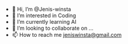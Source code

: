 - 👋 Hi, I’m @Jenis-winsta
- 👀 I’m interested in Coding
- 🌱 I’m currently learning AI 
- 💞️ I’m looking to collaborate on ...
- 📫 How to reach me jeniswinsta@gmail.com

<!---
Jenis-winsta/Jenis-winsta is a ✨ special ✨ repository because its `README.md` (this file) appears on your GitHub profile.
You can click the Preview link to take a look at your changes.
--->
